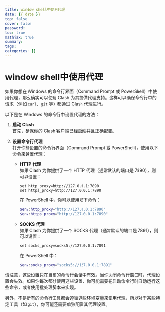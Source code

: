 ```yaml
---
title: window shell中使用代理
date: {{ date }}
top: false
cover: false
password:
toc: true
mathjax: true
summary:
tags: 
categories: []
---
```


# window shell中使用代理

如果你想在 Windows 的命令行界面（Command Prompt 或 PowerShell）中使用代理，那么确实可以使用 Clash 为其提供代理支持。这样可以确保命令行中的请求（例如 `curl`、`git` 等）都通过 Clash 代理进行。

以下是在 Windows 的命令行中设置代理的方法：

1. **启动 Clash**  
首先，确保你的 Clash 客户端已经启动并且正确配置。

2. **设置命令行代理**  
   打开你想设置的命令行界面（Command Prompt 或 PowerShell）。使用以下命令来设置代理：

    - **HTTP 代理**  
      如果 Clash 为你提供了一个 HTTP 代理（通常默认的端口是 7890），则可以设置：

      ```shell
      set http_proxy=http://127.0.0.1:7890
      set https_proxy=http://127.0.0.1:7890
      ```

      在 PowerShell 中，你可以使用以下命令：

      ```powershell
      $env:http_proxy="http://127.0.0.1:7890"
      $env:https_proxy="http://127.0.0.1:7890"
      ```

    - **SOCKS 代理**  
      如果 Clash 为你提供了一个 SOCKS 代理（通常默认的端口是 7891），则可以设置：

      ```shell
      set socks_proxy=socks5://127.0.0.1:7891
      ```

      在 PowerShell 中：

      ```powershell
      $env:socks_proxy="socks5://127.0.0.1:7891"
      ```

请注意，这些设置只在当前的命令行会话中有效。当你关闭命令行窗口时，代理设置会失效。如果你每次都想使用这些设置，你可能需要在启动命令行时自动运行这些命令，或者使用批处理脚本来实现。

另外，不是所有的命令行工具都会遵循这些环境变量来使用代理，所以对于某些特定工具（如 `git`），你可能还需要单独配置其代理设置。